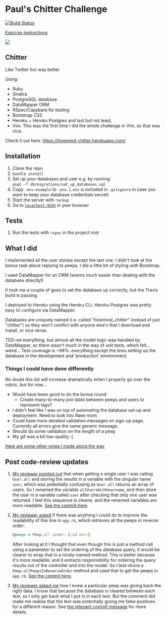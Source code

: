 # Paul's Chitter Challenge

[![Build Status](https://travis-ci.org/makersacademy/chitter-challenge.svg?branch=master)](https://travis-ci.org/makersacademy/chitter-challenge)

*[Exercise instructions](INSTRUCTIONS.md)*

<img src='img/animation.gif'>

## Chitter

Like Twitter but way better

Using:
- Ruby
- Sinatra
- PostgreSQL database
- DataMapper ORM
- RSpec/Capybara for testing
- Bootstrap CSS
- Heroku + Heroku Postgres
and last but not least,
- Vim. This was the first time I did the whole challenge in Vim, so that was nice.

Check it out here: <https://hivemind-chitter.herokuapp.com/>

## Installation

1. Clone the repo
2. `bundle install`
3. Set up your databases and user e.g. by running:  
   `psql -f db/migrations/set_up_databases.sql`
4. Copy `.env-example` to `.env`. (`.env` is included in `.gitignore` in case you want to keep your database credentials secret)
5. Start the server with `rackup`
6. Go to [`localhost:9292`](http://localhost:9292) in your browser

## Tests

1. Run the tests with `rspec` in the project root

## What I did

I implemented all the user stories except the last one. I didn't look at the bonus task about replying to peeps. I did a little bit of styling with Bootstrap.

I used DataMapper for an ORM (seems *much* easier than dealing with the database directly!)

It took me a couple of goes to set the database up correctly, but the Travis build is passing.

I deployed to Heroku using the Heroku CLI. Heroku Postgres was pretty easy to configure via DataMapper.

Databases are uniquely named (i.e. called "hivemind_chitter" instead of just "chitter") so they won't conflict with anyone else's that I download and install, or vice versa.

TDD-ed everything, but almost all the model logic was handled by DataMapper, so there wasn't much in the way of unit tests, which felt... weird... Test coverage is ~98%: everything except the lines setting up the database in the development and 'production' environment.

### Things I could have done differently

No doubt this list will increase dramatically when I properly go over the rubric, but for now...

- Would have been good to do the bonus round:
    - Create many-to-many join table between peeps and users to represent tags?
- I didn't feel like I was on top of automating the database set-up and deployment. Need to look into Rake more.
- Could have more detailed validation messages on sign-up page. Currently all errors give the same generic message.
- Should do some validation on the length of a peep
- My gif was a bit low-quality :(

[Here are some other notes I made along the way](notes.md)

## Post code-review updates

1. [My reviewer pointed out](https://github.com/makersacademy/chitter-challenge/pull/1173#discussion_r270787528) that when getting a single user I was calling `User.all` and storing the results in a variable with the singular name `user`, which was potentially confusing as `User.all` returns an array of users. So I renamed the variable `allUsersWithUsername`, and then store the user in a variable called `user` after checking that only one user was returned. I feel this sequence is clearer, and the renamed variables are more readable. [See the commit here](https://github.com/Hives/chitter-challenge/commit/ade44edce177111e628643bfc33c73ed29841d29#diff-fb67188b0b305cc43fa91d3b80687e15).

2. [My reviewer asked](https://github.com/makersacademy/chitter-challenge/pull/1173#discussion_r270791409) if there was anything I could do to improve the readability of this line in `app.rb`, which retrieves all the peeps in reverse order:
    ```ruby
    @peeps = Peep.all order: [:id.desc]
    ```
    After looking at it I thought that even though this is just a method call using a parameter to set the ordering of the database query, it would be clearer to wrap that in a nicely-named method. This is better because it's more readable, and it extracts responsibility for ordering the query results out of the controller and into the model. So I test-drove a `Peep.allPeepsInReverseOrder` method and used that to get the peeps in `app.rb`. [See the commit here](https://github.com/Hives/chitter-challenge/commit/561a0cadc1d9ecc461b9a219dea1695b0c4cd062).

3. [My reviewer asked me](https://github.com/makersacademy/chitter-challenge/pull/1173#discussion_r270786288) how I knew a particular peep was giving back the right data. I know that because the database is cleared between each test, so I only get back what I put in in each test. But the comment did make me realise that the test was potentially giving me false positives for a different reason. See [the relevant commit message](https://github.com/Hives/chitter-challenge/commit/5df7d2caa21a79a23c7401ffcb660dd7763f0634) for more details.


